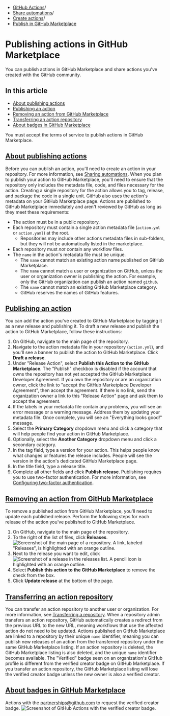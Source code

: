   * [GitHub Actions](https://docs.github.com/en/actions "GitHub Actions")/
  * [Share automations](https://docs.github.com/en/actions/sharing-automations "Share automations")/
  * [Create actions](https://docs.github.com/en/actions/sharing-automations/creating-actions "Create actions")/
  * [Publish in GitHub Marketplace](https://docs.github.com/en/actions/sharing-automations/creating-actions/publishing-actions-in-github-marketplace "Publish in GitHub Marketplace")


# Publishing actions in GitHub Marketplace
You can publish actions in GitHub Marketplace and share actions you've created with the GitHub community.
## In this article
  * [About publishing actions](https://docs.github.com/en/actions/sharing-automations/creating-actions/publishing-actions-in-github-marketplace#about-publishing-actions)
  * [Publishing an action](https://docs.github.com/en/actions/sharing-automations/creating-actions/publishing-actions-in-github-marketplace#publishing-an-action)
  * [Removing an action from GitHub Marketplace](https://docs.github.com/en/actions/sharing-automations/creating-actions/publishing-actions-in-github-marketplace#removing-an-action-from-github-marketplace)
  * [Transferring an action repository](https://docs.github.com/en/actions/sharing-automations/creating-actions/publishing-actions-in-github-marketplace#transferring-an-action-repository)
  * [About badges in GitHub Marketplace](https://docs.github.com/en/actions/sharing-automations/creating-actions/publishing-actions-in-github-marketplace#about-badges-in-github-marketplace)


You must accept the terms of service to publish actions in GitHub Marketplace.
## [About publishing actions](https://docs.github.com/en/actions/sharing-automations/creating-actions/publishing-actions-in-github-marketplace#about-publishing-actions)
Before you can publish an action, you'll need to create an action in your repository. For more information, see [Sharing automations](https://docs.github.com/en/actions/creating-actions).
When you plan to publish your action to GitHub Marketplace, you'll need to ensure that the repository only includes the metadata file, code, and files necessary for the action. Creating a single repository for the action allows you to tag, release, and package the code in a single unit. GitHub also uses the action's metadata on your GitHub Marketplace page.
Actions are published to GitHub Marketplace immediately and aren't reviewed by GitHub as long as they meet these requirements:
  * The action must be in a public repository.
  * Each repository must contain a single action metadata file (`action.yml` or `action.yaml`) at the root. 
    * Repositories may include other actions metadata files in sub-folders, but they will not be automatically listed in the marketplace.
  * Each repository must _not_ contain any workflow files.
  * The `name` in the action's metadata file must be unique. 
    * The `name` cannot match an existing action name published on GitHub Marketplace.
    * The `name` cannot match a user or organization on GitHub, unless the user or organization owner is publishing the action. For example, only the GitHub organization can publish an action named `github`.
    * The `name` cannot match an existing GitHub Marketplace category.
    * GitHub reserves the names of GitHub features.


## [Publishing an action](https://docs.github.com/en/actions/sharing-automations/creating-actions/publishing-actions-in-github-marketplace#publishing-an-action)
You can add the action you've created to GitHub Marketplace by tagging it as a new release and publishing it.
To draft a new release and publish the action to GitHub Marketplace, follow these instructions:
  1. On GitHub, navigate to the main page of the repository.
  2. Navigate to the action metadata file in your repository (`action.yml`), and you'll see a banner to publish the action to GitHub Marketplace. Click **Draft a release**.
  3. Under "Release Action", select **Publish this Action to the GitHub Marketplace**.
The "Publish" checkbox is disabled if the account that owns the repository has not yet accepted the GitHub Marketplace Developer Agreement. If you own the repository or are an organization owner, click the link to "accept the GitHub Marketplace Developer Agreement", then accept the agreement. If there is no link, send the organization owner a link to this "Release Action" page and ask them to accept the agreement.
  4. If the labels in your metadata file contain any problems, you will see an error message or a warning message. Address them by updating your metadata file. Once complete, you will see an "Everything looks good!" message.
  5. Select the **Primary Category** dropdown menu and click a category that will help people find your action in GitHub Marketplace.
  6. Optionally, select the **Another Category** dropdown menu and click a secondary category.
  7. In the tag field, type a version for your action. This helps people know what changes or features the release includes. People will see the version in the action's dedicated GitHub Marketplace page.
  8. In the title field, type a release title.
  9. Complete all other fields and click **Publish release**. Publishing requires you to use two-factor authentication. For more information, see [Configuring two-factor authentication](https://docs.github.com/en/authentication/securing-your-account-with-two-factor-authentication-2fa/configuring-two-factor-authentication).


## [Removing an action from GitHub Marketplace](https://docs.github.com/en/actions/sharing-automations/creating-actions/publishing-actions-in-github-marketplace#removing-an-action-from-github-marketplace)
To remove a published action from GitHub Marketplace, you'll need to update each published release. Perform the following steps for each release of the action you've published to GitHub Marketplace.
  1. On GitHub, navigate to the main page of the repository.
  2. To the right of the list of files, click **Releases**.
![Screenshot of the main page of a repository. A link, labeled "Releases", is highlighted with an orange outline.](https://docs.github.com/assets/cb-90524/images/help/releases/release-link.png)
  3. Next to the release you want to edit, click 
![Screenshot of a release in the releases list. A pencil icon is highlighted with an orange outline.](https://docs.github.com/assets/cb-33857/images/help/releases/edit-release-pencil.png)
  4. Select **Publish this action to the GitHub Marketplace** to remove the check from the box.
  5. Click **Update release** at the bottom of the page.


## [Transferring an action repository](https://docs.github.com/en/actions/sharing-automations/creating-actions/publishing-actions-in-github-marketplace#transferring-an-action-repository)
You can transfer an action repository to another user or organization. For more information, see [Transferring a repository](https://docs.github.com/en/repositories/creating-and-managing-repositories/transferring-a-repository).
When a repository admin transfers an action repository, GitHub automatically creates a redirect from the previous URL to the new URL, meaning workflows that use the affected action do not need to be updated.
Actions published on GitHub Marketplace are linked to a repository by their unique `name` identifier, meaning you can publish new releases of an action from the transferred repository under the same GitHub Marketplace listing. If an action repository is deleted, the GitHub Marketplace listing is also deleted, and the unique `name` identifier becomes available.
The "Verified" badge seen on an organization's GitHub profile is different from the verified creator badge on GitHub Marketplace. If you transfer an action repository, the GitHub Marketplace listing will lose the verified creator badge unless the new owner is also a verified creator.
## [About badges in GitHub Marketplace](https://docs.github.com/en/actions/sharing-automations/creating-actions/publishing-actions-in-github-marketplace#about-badges-in-github-marketplace)
Actions with the partnerships@github.com to request the verified creator badge.
![Screenshot of GitHub Actions with the verified creator badge.](https://docs.github.com/assets/cb-15807/images/marketplace/verified-creator-badge-for-actions.png)
